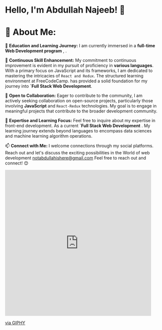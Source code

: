 # Hello, I'm Abdullah Najeeb! 👋

# 💫 About Me:
🔭 **Education and Learning Journey:**
I am currently immersed in a **full-time Web Development program** , . 

🌱 **Continuous Skill Enhancement:**
My commitment to continuous improvement is evident in my pursuit of proficiency in **various languages**. With a primary focus on JavaScript and its frameworks, I am dedicated to mastering the intricacies of `React and Redux`. The structured learning environment at FreeCodeCamp. has provided a solid foundation for my journey into **`Full Stack Web Development**.

👯 **Open to Collaboration:**
Eager to contribute to the community, I am actively seeking collaboration on open-source projects, particularly those involving **JavaScript** and `React-Redux` technologies. My goal is to engage in meaningful projects that contribute to the broader development community.

💬 **Expertise and Learning Focus:**
Feel free to inquire about my expertise in front-end development. As a current **`Full Stack Web Development** . My learning journey extends beyond languages to encompass data sciences and machine learning algorithm operations.


📫 **Connect with Me:**
I welcome connections through my social platforms. Reach out and let's discuss the exciting possibilities in the World of web development
notabdullahishere@gmail.com
Feel free to reach out and connect! 😊

<iframe src="https://giphy.com/embed/3unQhOKcogrdDr6qRZ" width="480" height="480" frameBorder="0" class="giphy-embed" allowFullScreen></iframe><p><a href="https://giphy.com/gifs/manutd-cr7-mufc-ggmu-3unQhOKcogrdDr6qRZ">via GIPHY</a></p>
<!---
AbdullahNajeebb/AbdullahNajeebb is a ✨ special ✨ repository because its `README.md` (this file) appears on your GitHub profile.
You can click the Preview link to take a look at your changes.
--->
